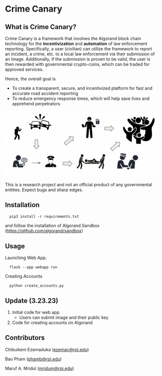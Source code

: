 # Crime Canary

What is Crime Canary?
---------------------

Crime Canary is a framework that involves the Algorand block chain technology for the **incentivization** and **automation** of law enforcement reporting. Specifically, a user (civilian) can utilize the framework to report an incident, a crime, etc. to a local law enforcement via their submission of an image. Additionally, if the submission is proven to be valid, the user is then rewarded with governmental crypto-coins, which can be traded for approved services. 

Hence, the overall goal is
- To create a transparent, secure, and incentivized platform for fast and accurate road accident reporting
- To reduce emergency response times, which will help save lives and apprehend perpetrators

![alt text](https://github.com/AI-and-Blockchain/S23_Crime_Canary/blob/main/story.png)


This is a research project and not an official product of any governmental entities. Expect bugs and sharp edges.

## Installation
```
  pip3 install -r requirements.txt
```
and follow the installation of Algorand Sandbox (https://github.com/algorand/sandbox)

## Usage
Launching Web App.
```
  flask --app webapp run
```
Creating Accounts
```
  python create_accounts.py
```

## Update (3.23.23)
1. Initial code for web app.
    - Users can submit image and their public key
2. Code for creating accounts on Algorand

## Contributors
Chibuikem Ezemaduka (ezemac@rpi.edu)

Bao Pham (phamb@rpi.edu)

Maruf A. Mridul (mridum@rpi.edu)
